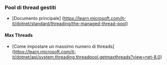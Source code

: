 ### Pool di thread gestiti
- [Documento principale] (https://learn.microsoft.com/it-it/dotnet/standard/threading/the-managed-thread-pool)
#### Max Threads
- [Come impostare un massimo numero di threads] (https://learn.microsoft.com/it-it/dotnet/api/system.threading.threadpool.getmaxthreads?view=net-8.0)
